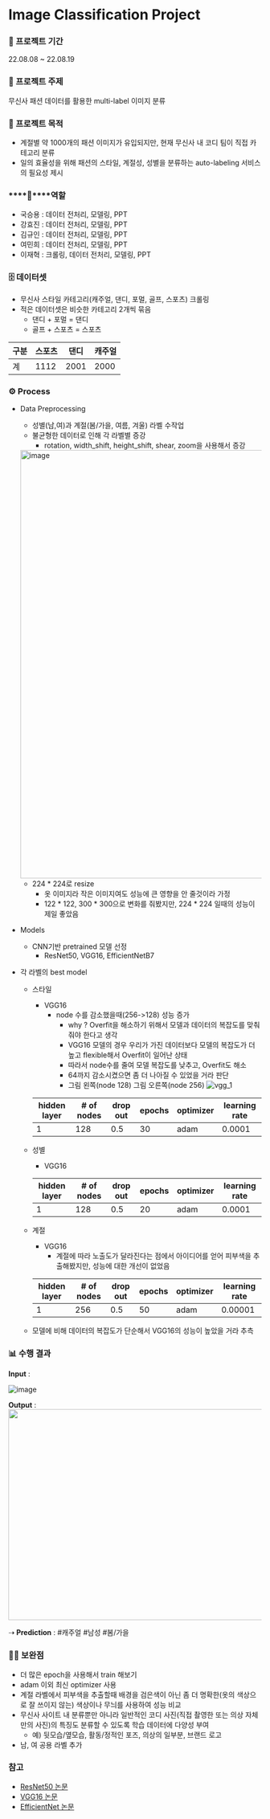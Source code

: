 
# Image Classification Project


### ****📅**** 프로젝트 기간

22.08.08 ~ 22.08.19

### ****📔**** 프로젝트 주제

무신사 패션 데이터를 활용한 multi-label 이미지 분류

### ****📔**** 프로젝트 목적
- 계절별 약 1000개의 패션 이미지가 유입되지만, 현재 무신사 내 코디 팀이 직접 카테고리 분류
- 일의 효율성을 위해 패션의 스타일, 계절성, 성별을 분류하는 auto-labeling 서비스의 필요성 제시 

### ****💪****역할

- 국승용 : 데이터 전처리, 모델링, PPT
- 강효진 : 데이터 전처리, 모델링, PPT
- 김규인 : 데이터 전처리, 모델링, PPT
- 여민희 : 데이터 전처리, 모델링, PPT
- 이재혁 : 크롤링, 데이터 전처리, 모델링, PPT

### ****🗄️**** 데이터셋

- 무신사 스타일 카테고리(캐주얼, 댄디, 포멀, 골프, 스포츠) 크롤링
- 적은 데이터셋은 비슷한 카테고리 2개씩 묶음
    - 댄디 + 포멀 = 댄디
    - 골프 + 스포츠 = 스포츠

| 구분 | 스포츠 | 댄디 | 캐주얼 |
| --- | --- | --- | --- |
| 계 | 1112 | 2001 | 2000 |

### ****⚙️ Process****

- Data Preprocessing
    - 성별(남,여)과 계절(봄/가을, 여름, 겨울) 라벨 수작업
    - 불균형한 데이터로 인해 각 라벨별 증강
        - rotation, width_shift, height_shift, shear, zoom을 사용해서 증강
    
    <img width="853" alt="image" src="https://user-images.githubusercontent.com/114709620/203029298-24a06d52-a8c0-4087-9d02-a4974b1c305c.png">


    - 224 * 224로 resize
        - 옷 이미지라 작은 이미지여도 성능에 큰 영향을 안 줄것이라 가정
        - 122 * 122, 300 * 300으로 변화를 줘봤지만, 224 * 224 일때의 성능이 제일 좋았음




- Models
    - CNN기반 pretrained 모델 선정
        - ResNet50, VGG16, EfficientNetB7
- 각 라벨의 best model
    - 스타일
        - VGG16
            - node 수를 감소했을때(256->128) 성능 증가
                - why ? Overfit을 해소하기 위해서 모델과 데이터의 복잡도를 맞춰줘야 한다고 생각
                - VGG16 모델의 경우 우리가 가진 데이터보다 모델의 복잡도가 더 높고 flexible해서 Overfit이 일어난 상태
                - 따라서 node수를 줄여 모델 복잡도를 낮추고, Overfit도 해소
                - 64까지 감소시켰으면 좀 더 나아질 수 있었을 거라 판단
                - 그림 왼쪽(node 128) 그림 오른쪽(node 256)
                ![vgg_1](https://user-images.githubusercontent.com/104626180/202935973-d79e59d3-e83d-4e9c-aaa9-f551568ab576.jpg)
 
      | hidden layer | # of nodes | drop out | epochs | optimizer | learning rate|
      | --- | --- | --- | --- | --- | --- |
      | 1 | 128 | 0.5 | 30 | adam | 0.0001 |

    - 성별
        - VGG16
      
      | hidden layer | # of nodes | drop out | epochs | optimizer | learning rate|
      | --- | --- | --- | --- | --- | --- |
      | 1 | 128 | 0.5 | 20 | adam | 0.0001 |

    - 계절
        - VGG16
            - 계절에 따라 노출도가 달라진다는 점에서 아이디어를 얻어 피부색을 추출해봤지만, 성능에 대한 개선이 없었음

        | hidden layer | # of nodes | drop out | epochs | optimizer | learning rate|
        | --- | --- | --- | --- | --- | --- |
        | 1 | 256 | 0.5 | 50 | adam | 0.00001|

    - 모델에 비해 데이터의 복잡도가 단순해서 VGG16의 성능이 높았을 거라 추측

### 📊 수행 결과

**Input** :

![image](https://user-images.githubusercontent.com/114709620/203035403-b5228896-25dc-415a-b09e-82fc7b0c6569.png)

**Output** :
<img src="https://user-images.githubusercontent.com/104626180/203054974-f27a26b3-0f2e-4856-b8eb-7ea2f8b297ec.png" width="700" height="420">


⇢ **Prediction** : #캐주얼 #남성 #봄/가을


### 🙌🏻 보완점

- 더 많은 epoch을 사용해서 train 해보기
- adam 이외 최신 optimizer 사용
- 계절 라벨에서 피부색을 추출할때 배경을 검은색이 아닌 좀 더 명확한(옷의 색상으로 잘 쓰이지 않는) 색상이나 무늬를 사용하여 성능 비교
- 무신사 사이트 내 분류뿐만 아니라 일반적인 코디 사진(직접 촬영한 또는 의상 자체만의 사진)의 특징도 분류할 수 있도록 학습 데이터에 다양성 부여 
    - 예) 뒷모습/옆모습, 활동/정적인 포즈, 의상의 일부분, 브랜드 로고 
- 남, 여 공용 라벨 추가 

### 참고
- [ResNet50 논문](https://arxiv.org/pdf/1512.03385.pdf)
- [VGG16 논문](https://arxiv.org/pdf/1409.1556.pdf%20http://arxiv.org/abs/1409.1556.pdf)
- [EfficientNet 논문](https://arxiv.org/pdf/1905.11946.pdf)

